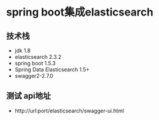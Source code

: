 # spring boot集成elasticsearch

## 技术栈

- jdk 1.8
- elasticsearch 2.3.2
- spring boot 1.5.3
- Spring Data Elasticsearch 1.5+
- swagger2-2.7.0
## 测试 api地址

- http://url:port/elasticsearch/swagger-ui.html

